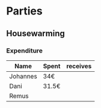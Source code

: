 # Parties
## Housewarming
### Expenditure
Name   | Spent | receives
------ | ----- | --------
Johannes | 34€ | 
Dani   | 31.5€ | 
Remus  |  | 
